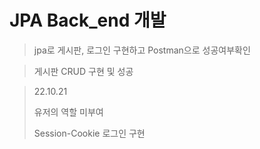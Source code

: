 # JPA Back_end 개발
>jpa로 게시판, 로그인 구현하고 Postman으로 성공여부확인

> 게시판 CRUD 구현 및 성공

> 22.10.21
> 
> 유저의 역할 미부여
>
> Session-Cookie 로그인 구현
